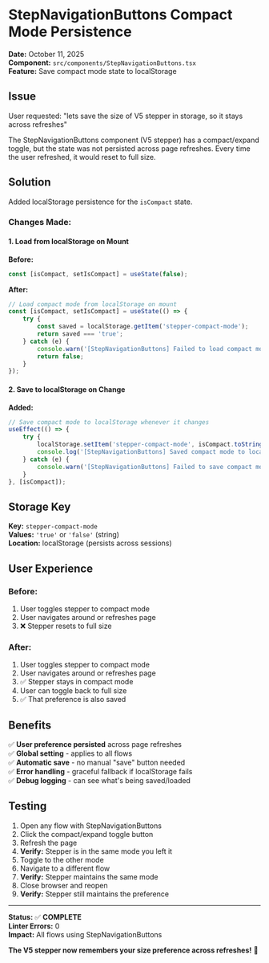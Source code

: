 # StepNavigationButtons Compact Mode Persistence

**Date:** October 11, 2025  
**Component:** `src/components/StepNavigationButtons.tsx`  
**Feature:** Save compact mode state to localStorage

## Issue

User requested: "lets save the size of V5 stepper in storage, so it stays across refreshes"

The StepNavigationButtons component (V5 stepper) has a compact/expand toggle, but the state was not persisted across page refreshes. Every time the user refreshed, it would reset to full size.

## Solution

Added localStorage persistence for the `isCompact` state.

### Changes Made:

#### 1. Load from localStorage on Mount

**Before:**
```typescript
const [isCompact, setIsCompact] = useState(false);
```

**After:**
```typescript
// Load compact mode from localStorage on mount
const [isCompact, setIsCompact] = useState(() => {
    try {
        const saved = localStorage.getItem('stepper-compact-mode');
        return saved === 'true';
    } catch (e) {
        console.warn('[StepNavigationButtons] Failed to load compact mode from localStorage:', e);
        return false;
    }
});
```

#### 2. Save to localStorage on Change

**Added:**
```typescript
// Save compact mode to localStorage whenever it changes
useEffect(() => {
    try {
        localStorage.setItem('stepper-compact-mode', isCompact.toString());
        console.log('[StepNavigationButtons] Saved compact mode to localStorage:', isCompact);
    } catch (e) {
        console.warn('[StepNavigationButtons] Failed to save compact mode to localStorage:', e);
    }
}, [isCompact]);
```

## Storage Key

**Key:** `stepper-compact-mode`  
**Values:** `'true'` or `'false'` (string)  
**Location:** localStorage (persists across sessions)

## User Experience

### Before:
1. User toggles stepper to compact mode
2. User navigates around or refreshes page
3. ❌ Stepper resets to full size

### After:
1. User toggles stepper to compact mode
2. User navigates around or refreshes page
3. ✅ Stepper stays in compact mode
4. User can toggle back to full size
5. ✅ That preference is also saved

## Benefits

✅ **User preference persisted** across page refreshes  
✅ **Global setting** - applies to all flows  
✅ **Automatic save** - no manual "save" button needed  
✅ **Error handling** - graceful fallback if localStorage fails  
✅ **Debug logging** - can see what's being saved/loaded  

## Testing

1. Open any flow with StepNavigationButtons
2. Click the compact/expand toggle button
3. Refresh the page
4. **Verify:** Stepper is in the same mode you left it
5. Toggle to the other mode
6. Navigate to a different flow
7. **Verify:** Stepper maintains the same mode
8. Close browser and reopen
9. **Verify:** Stepper still maintains the preference

---

**Status:** ✅ **COMPLETE**  
**Linter Errors:** 0  
**Impact:** All flows using StepNavigationButtons  

**The V5 stepper now remembers your size preference across refreshes!** 🎯

